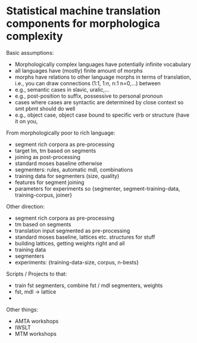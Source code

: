 # Statistical machine translation components for morphologica complexity

Basic assumptions:
- Morphologically complex languages have potentially infinite vocabulary
- all languages have (mostly) finite amount of morphs
- morphs have relations to other language morphs in terms of translation,
  i.e., you can draw connections (1:1, 1:n, n:1 n=0,...) between
- e.g., semantic cases in slavic, uralic,...
- e.g., post-position to suffix, possessive to personal pronoun
- cases where cases are syntactic are determined by close context so smt pbmt
  should do well
- e.g., object case, object case bound to specific verb or structure (have it
  on you, 

From morphologically poor to rich language:
- segment rich corpora as pre-processing
- target lm, tm based on segments
- joining as post-processing
- standard moses baseline otherwise
- segmenters: rules, automatic mdl, combinations
- training data for segmenters (size, quality)
- features for segment joining
- parameters for experiments so {segmenter, segment-training-data, training-corpus, joiner}


Other direction:
- segment rich corpora as pre-processing
- tm based on segments
- translation input segmented as pre-processing
- standard moses baseline, lattices etc. structures for stuff
- building lattices, getting weights right and all
- training data
- segmenters
- experiments: {training-data-size, corpus, n-bests}

Scripts / Projects to that:
- train fst segmenters, combine fst / mdl segmenters, weights
- fst, mdl -> lattice
- 

Other things:
- AMTA workshops
- IWSLT
- MTM workshops 
